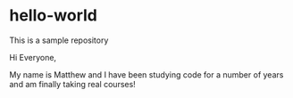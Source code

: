 # hello-world
This is a sample repository

Hi Everyone,

My name is Matthew and I have been studying code for a number of years and am finally taking real courses!
